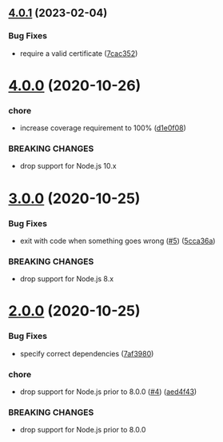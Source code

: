 ## [4.0.1](https://github.com/Trott/clockdrift.js/compare/v4.0.0...v4.0.1) (2023-02-04)


### Bug Fixes

* require a valid certificate ([7cac352](https://github.com/Trott/clockdrift.js/commit/7cac3521c06da0cad74dffb71ceae3f9b9055ff0))

# [4.0.0](https://github.com/Trott/clockdrift.js/compare/v3.0.0...v4.0.0) (2020-10-26)


### chore

* increase coverage requirement to 100% ([d1e0f08](https://github.com/Trott/clockdrift.js/commit/d1e0f0810e78def1043c1faf221abcdd7513ae0a))


### BREAKING CHANGES

* drop support for Node.js 10.x

# [3.0.0](https://github.com/Trott/clockdrift.js/compare/v2.0.0...v3.0.0) (2020-10-25)


### Bug Fixes

* exit with code when something goes wrong ([#5](https://github.com/Trott/clockdrift.js/issues/5)) ([5cca36a](https://github.com/Trott/clockdrift.js/commit/5cca36a3341926963657a0ac4ebc101f0211cc3c))


### BREAKING CHANGES

* drop support for Node.js 8.x

# [2.0.0](https://github.com/Trott/clockdrift.js/compare/v1.0.0...v2.0.0) (2020-10-25)


### Bug Fixes

* specify correct dependencies ([7af3980](https://github.com/Trott/clockdrift.js/commit/7af3980b567fd338d5939a27d37bc38aa7bfd340))


### chore

* drop support for Node.js prior to 8.0.0 ([#4](https://github.com/Trott/clockdrift.js/issues/4)) ([aed4f43](https://github.com/Trott/clockdrift.js/commit/aed4f43222b8c56c2c1bc1c3bfa9328ca074a2de))


### BREAKING CHANGES

* drop support for Node.js prior to 8.0.0
